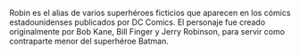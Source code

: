 Robin es el alias de varios superhéroes ficticios que aparecen en los cómics estadounidenses publicados por DC Comics. El personaje fue creado originalmente por Bob Kane, Bill Finger y Jerry Robinson, para servir como contraparte menor del superhéroe Batman. 
